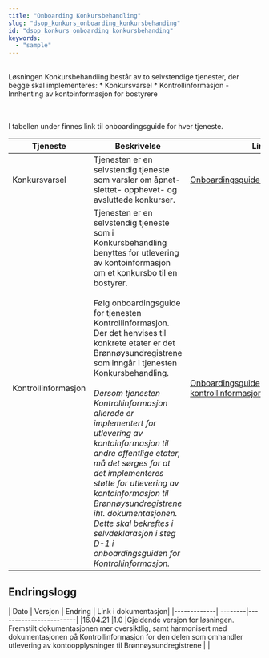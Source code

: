```yaml
---
title: "Onboarding Konkursbehandling"
slug: "dsop_konkurs_onboarding_konkursbehanding"
id: "dsop_konkurs_onboarding_konkursbehanding"
keywords:
  - "sample"
---
```


<br>
Løsningen Konkursbehandling består av to selvstendige tjenester, der begge skal implementeres: 
* Konkursvarsel
* Kontrollinformasjon - Innhenting av kontoinformasjon for bostyrere

<br><br>
I tabellen under finnes link til onboardingsguide for hver tjeneste.

|Tjeneste | Beskrivelse | Link |
| ----- | ----- | ----- |
|Konkursvarsel | Tjenesten er en selvstendig tjeneste som varsler om åpnet- slettet- opphevet- og avsluttede konkurser.  | [Onboardingsguide Konkursvarsel](https://dokumentasjon.dsop.no/dsop_konkurs_onboardingsguide.html)|
|Kontrollinformasjon |Tjenesten er en selvstendig tjeneste som i Konkursbehandling benyttes for utlevering av kontoinformasjon om et konkursbo til en bostyrer. <br><br>Følg onboardingsguide for  tjenesten Kontrollinformasjon. Der det henvises til konkrete etater er det Brønnøysundregistrene som inngår i tjenesten Konkursbehandling. <br><br>*Dersom tjenesten Kontrollinformasjon allerede er implementert for utlevering av kontoinformasjon til andre offentlige etater, må det sørges for at det implementeres støtte for utlevering av kontoinformasjon til Brønnøysundregistrene iht. dokumentasjonen. Dette skal bekreftes i selvdeklarasjon i steg D-1 i onboardingsguiden for Kontrollinformasjon.*| [Onboardingsguide kontrollinformasjon](https://dokumentasjon.dsop.no/dsop_kontroll_onboarding_datakilde.html){:target="_blank"} |


## Endringslogg

| Dato         | Versjon | Endring  | Link i dokumentasjon|
|-------------| --------|------------------------|
|16.04.21    |1.0  |Gjeldende versjon for løsningen. <br>Fremstilt dokumentasjonen mer oversiktlig, samt harmonisert med dokumentasjonen på Kontrollinformasjon for den delen som omhandler utlevering av kontoopplysninger til Brønnøysundregistrene  |  |
